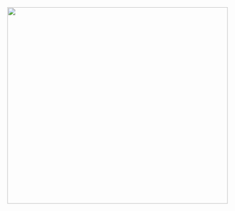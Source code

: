 
<img src="https://data.whicdn.com/images/341281650/original.gif" style="width:100%;height:450px;object-fit:cover;"/>
<!--
<img src="https://c.tenor.com/RWT9i3rof_IAAAAC/taku-morisakiii-ocean-waves-anime.gif" style="width:100%;height:500px;object-fit:cover;"/>
-->

<!--
**jattapol456/Jattapol456** is a ✨ _special_ ✨ repository because its `README.md` (this file) appears on your GitHub profile.

Here are some ideas to get you started:

- 🔭 I’m currently working on ...
- 🌱 I’m currently learning ...
- 👯 I’m looking to collaborate on ...
- 🤔 I’m looking for help with ...
- 💬 Ask me about ...
- 📫 How to reach me: ...
- 😄 Pronouns: ...
- ⚡ Fun fact: ...
-->
